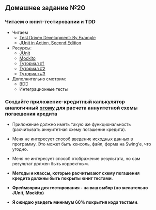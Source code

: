 ## Домашнее задание №20

### Читаем о юнит-тестировании и TDD
 * Читаем
   * [Test Driven Development: By Example](https://www.amazon.com/Test-Driven-Development-Kent-Beck/dp/0321146530/ref=sr_1_1?s=books&ie=UTF8&qid=1475246368&sr=1-1&keywords=Test+Driven+Development%3A+By+Example)
   * [JUnit in Action, Second Edition](https://www.amazon.com/JUnit-Action-Second-Edition-Tahchiev/dp/1935182021?tag=javamysqlanta-20)
 * Ресурсы:
   + [JUnit](http://junit.org/junit4/)
   + [Mockito](http://mockito.org/)
   + [Туториал #1](http://tutorials.jenkov.com/java-unit-testing/index.html)
   + [Туториал #2](http://www.tutorialspoint.com/junit/)
   + [Туториал #3](http://www.mkyong.com/tutorials/junit-tutorials/)
 * Дополнительно смотрим:
   + BDD
   + Интеграционные тесты

### Создайте приложение-кредитный калькулятор аналогичный [этому](http://www.prostobank.ua/servisy/kalkulyatory/pkk) для расчета аннуитетной схемы погаешения кредита
 * Приложение должно иметь такую же функциональность (расчитывать аннуитетная схему погашение кредита).
 * Меня не интересует способ введение исходных данных в программу. Это может быть консоль, файл, форма на Swing'е, что угодно.
 * Меня не интересует способ отображение результата, но сам результат должен быть корректным.

 * **Методы и классы, которые расчитывают схему погашения кредита должны быть покрыты юнит тестами.**
 * **Фреймворки для тестирования - на ваш выбор (но желательно JUnit, Mockito)**
 * **Я ожидаю увидеть минимум 60% покрытия кода тестами.**
